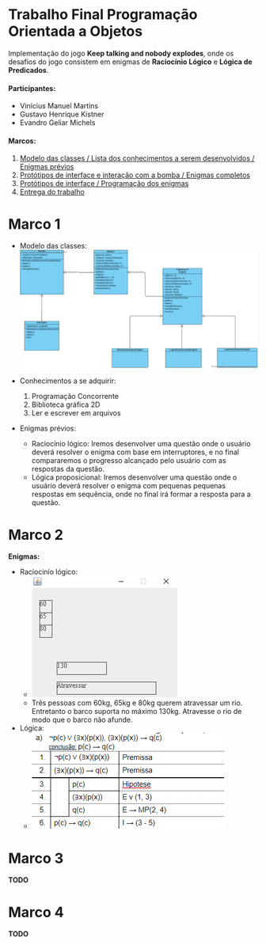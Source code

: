 # Trabalho Final Programação Orientada a Objetos
Implementação do jogo **Keep talking and nobody explodes**, onde os desafios do jogo consistem em enigmas de **Raciocínio Lógico** e **Lógica de Predicados**.

#### Participantes:
* Vinícius Manuel Martins
* Gustavo Henrique Kistner
* Evandro Geliar Michels

#### Marcos:
1. [Modelo das classes / Lista dos conhecimentos a serem desenvolvidos / Enigmas prévios](#marco-1)
2. [Protótipos de interface e interação com a bomba / Enigmas completos](#marco-2)
3. [Protótipos de interface / Programação dos enigmas](#marco-3)
4. [Entrega do trabalho](#marco-4)

# Marco 1
* Modelo das classes: ![Modelo das classes](ModeloClasses.png)

* Conhecimentos a se adquirir:
  1. Programação Concorrente
  2. Biblioteca gráfica 2D
  3. Ler e escrever em arquivos

* Enigmas prévios:
  * Raciocínio lógico: Iremos desenvolver uma questão onde o usuário deverá resolver o enigma com base em interruptores, e no final compararemos o progresso alcançado pelo usuário com as respostas da questão.
  * Lógica proposicional: Iremos desenvolver uma questão onde o usuário deverá resolver o enigma com pequenas pequenas respostas em sequência, onde no final irá formar a resposta para a questão.

# Marco 2
**Enigmas:**
* Raciocinío lógico:
  * ![Modelo de enigma de raciocínio lógico](ModeloEnigmaRaciocinioLogico.png)
  * Três pessoas com 60kg, 65kg e 80kg querem atravessar um rio. Entretanto o barco suporta no máximo 130kg. Atravesse o rio de modo que o barco não afunde.
* Lógica:
  * ![Modelo de enigma de lógica](ModeloEnigmaLogica.png)

# Marco 3
**TODO**

# Marco 4
**TODO**
